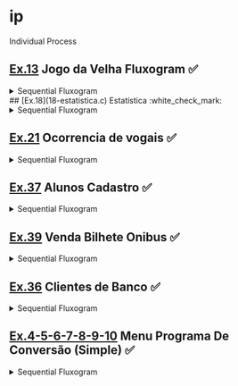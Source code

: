 # ip
Individual Process

## [Ex.13](13-jogodavelha.c) Jogo da Velha Fluxogram :white_check_mark:

<details>
<summary>Sequential Fluxogram </summary>

![jogodavelha](13-jogodavelha.png)

</details>
## [Ex.18](18-estatistica.c) Estatística :white_check_mark:

<details>
<summary>Sequential Fluxogram </summary>

![estatistica](18-estatistica.png)

</details>

## [Ex.21](21-ocorrenciadevogais.c) Ocorrencia de vogais :white_check_mark:

<details>
<summary>Sequential Fluxogram </summary>

![ocorrenciadevogais](21-ocorrenciadevogais.png)

</details>

## [Ex.37](37-estudantecadastro.c) Alunos Cadastro :white_check_mark:

<details>
<summary>Sequential Fluxogram </summary>

![alunocadastro](37-estudantecadastro.png)

</details>

## [Ex.39](39-onibusbilhete.c) Venda Bilhete Onibus :white_check_mark:

<details>
<summary>Sequential Fluxogram </summary>

![bilheteonibus](39-onibusbilhete.png)

</details>

## [Ex.36](36-clientesbanco.c) Clientes de Banco :white_check_mark:

<details>
<summary>Sequential Fluxogram </summary>

![clientesbanco](36-clientesbanco.png)

</details>

## [Ex.4-5-6-7-8-9-10](4-5-6-7-8-9-10-conversao.c) Menu Programa De Conversão (Simple) :white_check_mark:

<details>
<summary>Sequential Fluxogram </summary>

#### Temperatura, Volume, Peso, Distância
![menudeconversao](4-5-6-7-8-9-10-conversao.png)

</details>